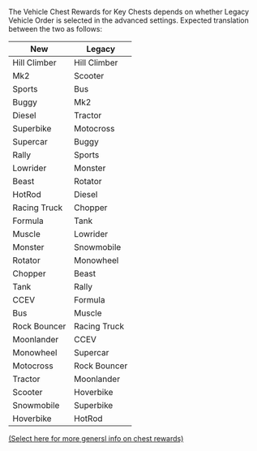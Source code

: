 The Vehicle Chest Rewards for Key Chests depends on whether Legacy Vehicle Order is selected in the advanced settings. Expected translation between the two as follows:  


New | Legacy  
-- | --  
Hill Climber | Hill Climber  
Mk2 | Scooter  
Sports | Bus  
Buggy | Mk2  
Diesel | Tractor  
Superbike | Motocross  
Supercar | Buggy  
Rally | Sports  
Lowrider | Monster  
Beast | Rotator  
HotRod | Diesel  
Racing Truck | Chopper  
Formula | Tank  
Muscle | Lowrider  
Monster | Snowmobile  
Rotator | Monowheel  
Chopper | Beast  
Tank | Rally  
CCEV | Formula  
Bus | Muscle  
Rock Bouncer | Racing Truck  
Moonlander | CCEV  
Monowheel | Supercar  
Motocross | Rock Bouncer  
Tractor | Moonlander  
Scooter | Hoverbike  
Snowmobile | Superbike  
Hoverbike | HotRod  

[(Select here for more genersl info on chest rewards)](/chests/)
